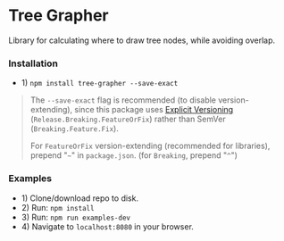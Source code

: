 # Tree Grapher

Library for calculating where to draw tree nodes, while avoiding overlap.

### Installation

* 1\) `npm install tree-grapher --save-exact`
> The `--save-exact` flag is recommended (to disable version-extending), since this package uses [Explicit Versioning](https://medium.com/sapioit/why-having-3-numbers-in-the-version-name-is-bad-92fc1f6bc73c) (`Release.Breaking.FeatureOrFix`) rather than SemVer (`Breaking.Feature.Fix`).
>
> For `FeatureOrFix` version-extending (recommended for libraries), prepend "`~`" in `package.json`. (for `Breaking`, prepend "`^`")

### Examples

* 1\) Clone/download repo to disk.
* 2\) Run: `npm install`
* 3\) Run: `npm run examples-dev`
* 4\) Navigate to `localhost:8080` in your browser.